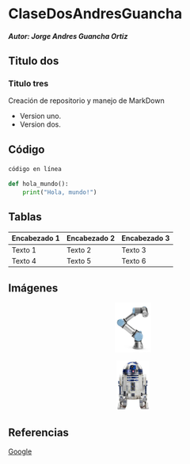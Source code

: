 # ClaseDosAndresGuancha
##### Autor: Jorge Andres Guancha Ortiz
## Titulo dos
### Titulo tres
Creación de repositorio y manejo de MarkDown
- Version uno.
- Version dos.


## Código
`código en línea`

```python
def hola_mundo():
    print("Hola, mundo!")
```

## Tablas
| Encabezado 1 | Encabezado 2 | Encabezado 3 |
|--------------|--------------|--------------|
| Texto 1      | Texto 2      | Texto 3      |
| Texto 4      | Texto 5      | Texto 6      |


## Imágenes

<p align="center">
<img src="./Logos/Logo.jpg" height="100">                        
</p>

<p align="center">
<img src="/Logos/Logo2.jpg" height="100">
</p>

## Referencias

[Google](https://www.google.com)
